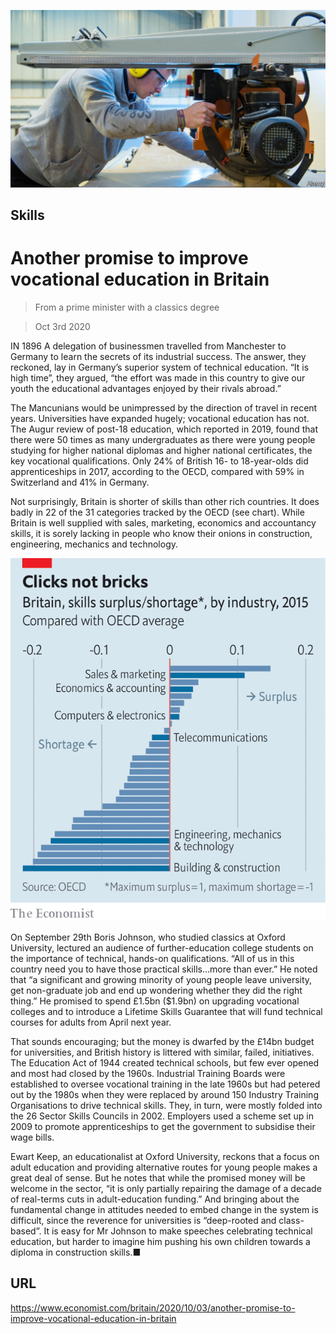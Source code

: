 ![](./images/20201003_BRP502.jpg)

## Skills

# Another promise to improve vocational education in Britain

> From a prime minister with a classics degree

> Oct 3rd 2020

IN 1896 A delegation of businessmen travelled from Manchester to Germany to learn the secrets of its industrial success. The answer, they reckoned, lay in Germany’s superior system of technical education. “It is high time”, they argued, “the effort was made in this country to give our youth the educational advantages enjoyed by their rivals abroad.”

The Mancunians would be unimpressed by the direction of travel in recent years. Universities have expanded hugely; vocational education has not. The Augur review of post-18 education, which reported in 2019, found that there were 50 times as many undergraduates as there were young people studying for higher national diplomas and higher national certificates, the key vocational qualifications. Only 24% of British 16- to 18-year-olds did apprenticeships in 2017, according to the OECD, compared with 59% in Switzerland and 41% in Germany.

Not surprisingly, Britain is shorter of skills than other rich countries. It does badly in 22 of the 31 categories tracked by the OECD (see chart). While Britain is well supplied with sales, marketing, economics and accountancy skills, it is sorely lacking in people who know their onions in construction, engineering, mechanics and technology.



![](./images/20201003_BRC851.png)

On September 29th Boris Johnson, who studied classics at Oxford University, lectured an audience of further-education college students on the importance of technical, hands-on qualifications. “All of us in this country need you to have those practical skills…more than ever.” He noted that “a significant and growing minority of young people leave university, get non-graduate job and end up wondering whether they did the right thing.” He promised to spend £1.5bn ($1.9bn) on upgrading vocational colleges and to introduce a Lifetime Skills Guarantee that will fund technical courses for adults from April next year.

That sounds encouraging; but the money is dwarfed by the £14bn budget for universities, and British history is littered with similar, failed, initiatives. The Education Act of 1944 created technical schools, but few ever opened and most had closed by the 1960s. Industrial Training Boards were established to oversee vocational training in the late 1960s but had petered out by the 1980s when they were replaced by around 150 Industry Training Organisations to drive technical skills. They, in turn, were mostly folded into the 26 Sector Skills Councils in 2002. Employers used a scheme set up in 2009 to promote apprenticeships to get the government to subsidise their wage bills.

Ewart Keep, an educationalist at Oxford University, reckons that a focus on adult education and providing alternative routes for young people makes a great deal of sense. But he notes that while the promised money will be welcome in the sector, “it is only partially repairing the damage of a decade of real-terms cuts in adult-education funding.” And bringing about the fundamental change in attitudes needed to embed change in the system is difficult, since the reverence for universities is “deep-rooted and class-based”. It is easy for Mr Johnson to make speeches celebrating technical education, but harder to imagine him pushing his own children towards a diploma in construction skills.■

## URL

https://www.economist.com/britain/2020/10/03/another-promise-to-improve-vocational-education-in-britain
